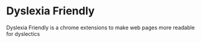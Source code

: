 Dyslexia Friendly
=================

Dyslexia Friendly is a chrome extensions to make web pages more readable for dyslectics